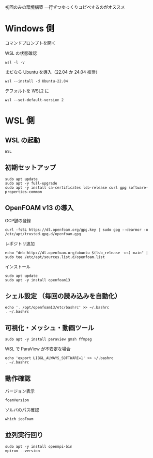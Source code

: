 初回のみの環境構築
一行ずつゆっくりコピペするのがオススメ

# Windows 側

コマンドプロンプトを開く

WSL の状態確認

```
wsl -l -v
```

まだなら Ubuntu を導入（22.04 か 24.04 推奨）

```
wsl --install -d Ubuntu-22.04
```

デフォルトを WSL2 に

```
wsl --set-default-version 2
```

# WSL 側

## WSL の起動

```
WSL
```

## 初期セットアップ

```
sudo apt update
sudo apt -y full-upgrade
sudo apt -y install ca-certificates lsb-release curl gpg software-properties-common
```

## OpenFOAM v13 の導入

GCP鍵の登録

```
curl -fsSL https://dl.openfoam.org/gpg.key | sudo gpg --dearmor -o /etc/apt/trusted.gpg.d/openfoam.gpg
```

レポジトリ追加

```
echo "deb http://dl.openfoam.org/ubuntu $(lsb_release -cs) main" | sudo tee /etc/apt/sources.list.d/openfoam.list
```

インストール

```
sudo apt update
sudo apt -y install openfoam13
```

## シェル設定 （毎回の読み込みを自動化）

```
echo '. /opt/openfoam13/etc/bashrc' >> ~/.bashrc
. ~/.bashrc
```

## 可視化・メッシュ・動画ツール

```
sudo apt -y install paraview gmsh ffmpeg
```

WSL で ParaView が不安定な場合

```
echo 'export LIBGL_ALWAYS_SOFTWARE=1' >> ~/.bashrc
. ~/.bashrc
```

## 動作確認

バージョン表示

```
foamVersion
```

ソルバのパス確認

```
which icoFoam
```

## 並列実行回り

```
sudo apt -y install openmpi-bin
mpirun --version
```
